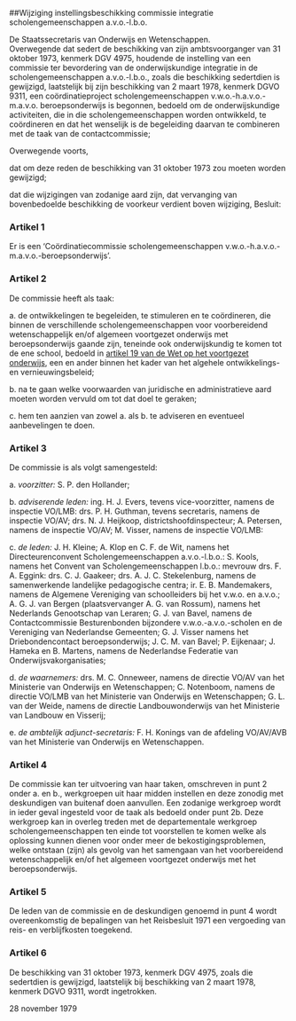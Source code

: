 <meta http-equiv='Content-Type' content='text/html; charset=utf-8' />

##Wijziging instellingsbeschikking commissie integratie scholengemeenschappen a.v.o.-l.b.o.

De Staatssecretaris van Onderwijs en Wetenschappen.  
Overwegende dat sedert de beschikking van zijn ambtsvoorganger van 31 oktober 1973, kenmerk DGV 4975, houdende de instelling van een commissie ter bevordering van de onderwijskundige integratie in de scholengemeenschappen a.v.o.-l.b.o., zoals die beschikking sedertdien is gewijzigd, laatstelijk bij zijn beschikking van 2 maart 1978, kenmerk DGVO 9311, een coördinatieproject scholengemeenschappen v.w.o.-h.a.v.o.-m.a.v.o. beroepsonderwijs is begonnen, bedoeld om de onderwijskundige activiteiten, die in die scholengemeenschappen worden ontwikkeld, te coördineren en dat het wenselijk is de begeleiding daarvan te combineren met de taak van de contactcommissie;

Overwegende voorts,

dat om deze reden de beschikking van 31 oktober 1973 zou moeten worden gewijzigd;  

dat die wijzigingen van zodanige aard zijn, dat vervanging van bovenbedoelde beschikking de voorkeur verdient boven wijziging,     Besluit:    

### Artikel  1  

Er is een ‘Coördinatiecommissie scholengemeenschappen v.w.o.-h.a.v.o.-m.a.v.o.-beroepsonderwijs’.  

### Artikel  2  

De commissie heeft als taak: 

a. de ontwikkelingen te begeleiden, te stimuleren en te coördineren, die binnen de verschillende scholengemeenschappen voor voorbereidend wetenschappelijk en/of algemeen voortgezet onderwijs met beroepsonderwijs gaande zijn, teneinde ook onderwijskundig te komen tot de ene school, bedoeld in [artikel 19 van de Wet op het voortgezet onderwijs](../../../../../../../wet/wet/op/het/voortgezet/onderwijs/BWBR0002399/README.md), een en ander binnen het kader van het algehele ontwikkelings- en vernieuwingsbeleid;  

b. na te gaan welke voorwaarden van juridische en administratieve aard moeten worden vervuld om tot dat doel te geraken;  

c. hem ten aanzien van zowel a. als b. te adviseren en eventueel aanbevelingen te doen.    

### Artikel  3  

De commissie is als volgt samengesteld: 

a.  *voorzitter:*  S. P. den Hollander;  

b.  *adviserende leden:*  ing. H. J. Evers, tevens vice-voorzitter, namens de inspectie VO/LMB: drs. P. H. Guthman, tevens secretaris, namens de inspectie VO/AV; drs. N. J. Heijkoop, districtshoofdinspecteur; A. Petersen, namens de inspectie VO/AV; M. Visser, namens de inspectie VO/LMB:  

c.  *de leden:*  J. H. Kleine; A. Klop en C. F. de Wit, namens het Directeurenconvent Scholengemeenschappen a.v.o.-l.b.o.: S. Kools, namens het Convent van Scholengemeenschappen l.b.o.: mevrouw drs. F. A. Eggink: drs. C. J. Gaakeer; drs. A. J. C. Stekelenburg, namens de samenwerkende landelijke pedagogische centra; ir. E. B. Mandemakers, namens de Algemene Vereniging van schoolleiders bij het v.w.o. en a.v.o.; A. G. J. van Bergen (plaatsvervanger A. G. van Rossum), namens het Nederlands Genootschap van Leraren; G. J. van Bavel, namens de Contactcommissie Besturenbonden bijzondere v.w.o.-a.v.o.-scholen en de Vereniging van Nederlandse Gemeenten; G. J. Visser namens het Driebondencontact beroepsonderwijs; J. C. M. van Bavel; P. Eijkenaar; J. Hameka en B. Martens, namens de Nederlandse Federatie van Onderwijsvakorganisaties;  

d.  *de waarnemers:*  drs. M. C. Onneweer, namens de directie VO/AV van het Ministerie van Onderwijs en Wetenschappen; C. Notenboom, namens de directie VO/LMB van het Ministerie van Onderwijs en Wetenschappen; G. L. van der Weide, namens de directie Landbouwonderwijs van het Ministerie van Landbouw en Visserij;  

e.  *de ambtelijk adjunct-secretaris:*  F. H. Konings van de afdeling VO/AV/AVB van het Ministerie van Onderwijs en Wetenschappen.    

### Artikel  4  

De commissie kan ter uitvoering van haar taken, omschreven in punt 2 onder a. en b., werkgroepen uit haar midden instellen en deze zonodig met deskundigen van buitenaf doen aanvullen. Een zodanige werkgroep wordt in ieder geval ingesteld voor de taak als bedoeld onder punt 2b. Deze werkgroep kan in overleg treden met de departementale werkgroep scholengemeenschappen ten einde tot voorstellen te komen welke als oplossing kunnen dienen voor onder meer de bekostigingsproblemen, welke ontstaan (zijn) als gevolg van het samengaan van het voorbereidend wetenschappelijk en/of het algemeen voortgezet onderwijs met het beroepsonderwijs.  

### Artikel  5  

De leden van de commissie en de deskundigen genoemd in punt 4 wordt overeenkomstig de bepalingen van het Reisbesluit 1971 een vergoeding van reis- en verblijfkosten toegekend.  

### Artikel  6  

De beschikking van 31 oktober 1973, kenmerk DGV 4975, zoals die sedertdien is gewijzigd, laatstelijk bij beschikking van 2 maart 1978, kenmerk DGVO 9311, wordt ingetrokken.  

28 november 1979     
